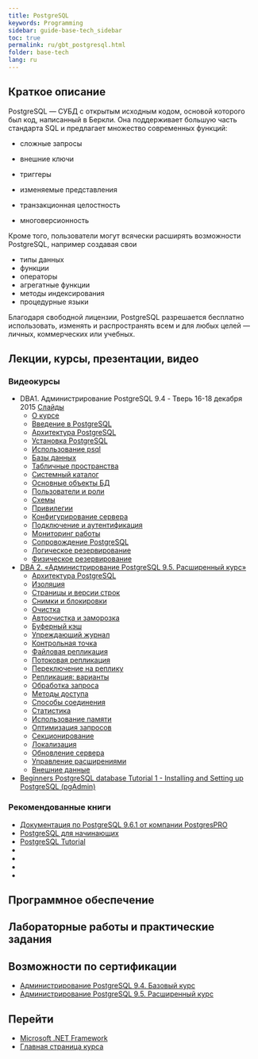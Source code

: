 ```yaml
---
title: PostgreSQL
keywords: Programming
sidebar: guide-base-tech_sidebar
toc: true
permalink: ru/gbt_postgresql.html
folder: base-tech
lang: ru
---
```


## Краткое описание

PostgreSQL — СУБД с открытым исходным кодом, основой которого был код, написанный в Беркли. Она поддерживает большую часть стандарта SQL и предлагает множество современных функций:

* сложные запросы

* внешние ключи

* триггеры
* изменяемые представления

* транзакционная целостность

* многоверсионность

Кроме того, пользователи могут всячески расширять возможности PostgreSQL, например создавая свои

* типы данных
* функции
* операторы
* агрегатные функции
* методы индексирования
* процедурные языки

Благодаря свободной лицензии, PostgreSQL разрешается бесплатно использовать, изменять и распространять всем и для любых целей — личных, коммерческих или учебных.

## Лекции, курсы, презентации, видео

### Видеокурсы

* DBA1. Администрирование PostgreSQL 9.4 - Тверь 16-18 декабря 2015 [Слайды](http://files.postgrespro.ru/departments/edu/www/dba1_student_guide.zip)
  * [О курсе](https://www.youtube.com/watch?v=h_GdEaF1Ymc&index=1&list=PLaFqU3KCWw6KzGwUubZm-9-vKsi6vh5qC&t=8s)
  * [Введение в PostgreSQL](https://www.youtube.com/watch?v=e2K_-uoqvaM&index=2&list=PLaFqU3KCWw6KzGwUubZm-9-vKsi6vh5qC)
  * [Архитектура PostgreSQL](https://www.youtube.com/watch?v=uha_uTmXslY&index=3&list=PLaFqU3KCWw6KzGwUubZm-9-vKsi6vh5qC)
  * [Установка PostgreSQL](https://www.youtube.com/watch?v=qjCNbv_xIDU&index=4&list=PLaFqU3KCWw6KzGwUubZm-9-vKsi6vh5qC)
  * [Использование psql](https://www.youtube.com/watch?v=6tFz298jxak&index=5&list=PLaFqU3KCWw6KzGwUubZm-9-vKsi6vh5qC)
  * [Базы данных](https://www.youtube.com/watch?v=mo-KgKNQ9fE&index=6&list=PLaFqU3KCWw6KzGwUubZm-9-vKsi6vh5qC)
  * [Табличные пространства](https://www.youtube.com/watch?v=oRqWOdaBia8&list=PLaFqU3KCWw6KzGwUubZm-9-vKsi6vh5qC&index=7)
  * [Системный каталог](https://www.youtube.com/watch?v=igE4pm1uhhQ&list=PLaFqU3KCWw6KzGwUubZm-9-vKsi6vh5qC&index=8)
  * [Основные объекты БД](https://www.youtube.com/watch?v=j-qNqXwkuzo&list=PLaFqU3KCWw6KzGwUubZm-9-vKsi6vh5qC&index=9)
  * [Пользователи и роли](https://www.youtube.com/watch?v=Asicqi0ewO8&index=10&list=PLaFqU3KCWw6KzGwUubZm-9-vKsi6vh5qC)
  * [Схемы](https://www.youtube.com/watch?v=F5A5F0T0xDs&list=PLaFqU3KCWw6KzGwUubZm-9-vKsi6vh5qC&index=11)
  * [Привилегии](https://www.youtube.com/watch?v=gNFLEXEj5HQ&list=PLaFqU3KCWw6KzGwUubZm-9-vKsi6vh5qC&index=12)
  * [Конфигурирование сервера](https://www.youtube.com/watch?v=Q_d8dJNshAg&index=13&list=PLaFqU3KCWw6KzGwUubZm-9-vKsi6vh5qC)
  * [Подключение и аутентификация](https://www.youtube.com/watch?v=BQcU2EFZTVc&list=PLaFqU3KCWw6KzGwUubZm-9-vKsi6vh5qC&index=14)
  * [Мониторинг работы](https://www.youtube.com/watch?v=Uhq_LSiHVIw&list=PLaFqU3KCWw6KzGwUubZm-9-vKsi6vh5qC&index=15)
  * [Сопровождение PostgreSQL](https://www.youtube.com/watch?v=A--R5Q3bNNM&index=16&list=PLaFqU3KCWw6KzGwUubZm-9-vKsi6vh5qC)
  * [Логическое резервирование](https://www.youtube.com/watch?v=LXC15K4pV0o&index=17&list=PLaFqU3KCWw6KzGwUubZm-9-vKsi6vh5qC)
  * [Физическое резервирование](https://www.youtube.com/watch?v=xWtuIwfdSH0&index=18&list=PLaFqU3KCWw6KzGwUubZm-9-vKsi6vh5qC)  
* [DBA 2. «Администрирование PostgreSQL 9.5. Расширенный курс»](https://www.youtube.com/playlist?list=PLaFqU3KCWw6JgufXBiW4dEB2-tDpmOXPH)
   * [Архитектура PostgreSQL](https://www.youtube.com/watch?v=iODeKnTD1kA&list=PLaFqU3KCWw6JgufXBiW4dEB2-tDpmOXPH)
   * [Изоляция](https://www.youtube.com/watch?v=QU2PVSnBGEY&list=PLaFqU3KCWw6JgufXBiW4dEB2-tDpmOXPH&index=2)
   * [Страницы и версии строк](https://www.youtube.com/watch?v=PTWk0SVKYOA&list=PLaFqU3KCWw6JgufXBiW4dEB2-tDpmOXPH&index=3)
   * [Снимки и блокировки](https://www.youtube.com/watch?v=4jQ2_pLt7E8&list=PLaFqU3KCWw6JgufXBiW4dEB2-tDpmOXPH&index=4)
   * [Очистка](https://www.youtube.com/watch?v=eoprQJW4fH0&index=5&list=PLaFqU3KCWw6JgufXBiW4dEB2-tDpmOXPH)
   * [Автоочистка и заморозка](https://www.youtube.com/watch?v=y_xfhmvJesI&list=PLaFqU3KCWw6JgufXBiW4dEB2-tDpmOXPH&index=6)
   * [Буферный кэш](https://www.youtube.com/watch?v=LHvNUrrHGsQ&index=7&list=PLaFqU3KCWw6JgufXBiW4dEB2-tDpmOXPH)
   * [Упреждающий журнал](https://www.youtube.com/watch?v=GghMySWRH48&list=PLaFqU3KCWw6JgufXBiW4dEB2-tDpmOXPH&index=8)
   * [Контрольная точка](https://www.youtube.com/watch?v=LGeva4__Jag&index=9&list=PLaFqU3KCWw6JgufXBiW4dEB2-tDpmOXPH)
   * [Файловая репликация](https://www.youtube.com/watch?v=NLZrAWLZgmU&list=PLaFqU3KCWw6JgufXBiW4dEB2-tDpmOXPH&index=10)
   * [Потоковая репликация](https://www.youtube.com/watch?v=jBqjltLgoDY&list=PLaFqU3KCWw6JgufXBiW4dEB2-tDpmOXPH&index=11)
   * [Переключение на реплику](https://www.youtube.com/watch?v=ZZNX1OVmrhM&list=PLaFqU3KCWw6JgufXBiW4dEB2-tDpmOXPH&index=12)
   * [Репликация: варианты](https://www.youtube.com/watch?v=TH_MzSKqoUQ&index=13&list=PLaFqU3KCWw6JgufXBiW4dEB2-tDpmOXPH)
   * [Обработка запроса](https://www.youtube.com/watch?v=7l0-VEDDbJo&list=PLaFqU3KCWw6JgufXBiW4dEB2-tDpmOXPH&index=14)
   * [Методы доступа](https://www.youtube.com/watch?v=lFeTYrqCEMw&list=PLaFqU3KCWw6JgufXBiW4dEB2-tDpmOXPH&index=15)
   * [Способы соединения](https://www.youtube.com/watch?v=6agSyZZmqpQ&index=16&list=PLaFqU3KCWw6JgufXBiW4dEB2-tDpmOXPH)
   * [Статистика](https://www.youtube.com/watch?v=rOtXfPEknZw&index=17&list=PLaFqU3KCWw6JgufXBiW4dEB2-tDpmOXPH)
   * [Использование памяти](https://www.youtube.com/watch?v=zMJLujgSu7s&list=PLaFqU3KCWw6JgufXBiW4dEB2-tDpmOXPH&index=18)
   * [Оптимизация запросов](https://www.youtube.com/watch?v=6qEQ0H3-olM&index=19&list=PLaFqU3KCWw6JgufXBiW4dEB2-tDpmOXPH)
   * [Секционирование](https://www.youtube.com/watch?v=iYy2B-pvKLA&index=20&list=PLaFqU3KCWw6JgufXBiW4dEB2-tDpmOXPH)
   * [Локализация](https://www.youtube.com/watch?v=LaD59hlRaMg&index=21&list=PLaFqU3KCWw6JgufXBiW4dEB2-tDpmOXPH)
   * [Обновление сервера](https://www.youtube.com/watch?v=owh41kBr4-o&index=22&list=PLaFqU3KCWw6JgufXBiW4dEB2-tDpmOXPH)
   * [Управление расширениями](https://www.youtube.com/watch?v=cRLLUr808Yk&index=23&list=PLaFqU3KCWw6JgufXBiW4dEB2-tDpmOXPH)
   * [Внешние данные](https://www.youtube.com/watch?v=M-51f8YrRpQ&list=PLaFqU3KCWw6JgufXBiW4dEB2-tDpmOXPH&index=24)
* [Beginners PostgreSQL database Tutorial 1 - Installing and Setting up PostgreSQL (pgAdmin)](https://www.youtube.com/watch?v=ghTksCsFBcI)   

### Рекомендованные книги

* [Документация по PostgreSQL 9.6.1 от компании PostgresPRO](http://files.postgrespro.ru/departments/edu/www/dba1_student_guide.zip)
* [PostgreSQL для начинающих](https://postgrespro.ru/media/2016/07/14/PostgreSQL%20for%20Beginners%20v2i.pdf)
* [PostgreSQL Tutorial](http://www.tutorialspoint.com/postgresql/)
* []()
* []()
* []()
* []()

## Программное обеспечение


## Лабораторные работы и практические задания

## Возможности по сертификации

* [Администрирование PostgreSQL 9.4. Базовый курс](http://academy.ru/catalog/postgresql/DBA1.html)
* [Администрирование PostgreSQL 9.5. Расширенный курс](http://academy.ru/catalog/postgresql/DBA2.html)

## Перейти

* [Microsoft .NET Framework](gbt_dotnet.html)
* [Главная страница курса](gbt_landing-page.html)

